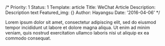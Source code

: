 /*
Priority: 1
Status: 1
Template: article
Title: WeChat Article
Description: Description text
Featured_img: {}
Author: Hayangsu
Date: '2016-04-06'
*/
<p>Lorem ipsum dolor sit amet, consectetur adipiscing elit, sed do eiusmod tempor incididunt ut labore et dolore magna aliqua. Ut enim ad minim veniam, quis nostrud exercitation ullamco laboris nisi ut aliquip ex ea commodo consequat. </p>